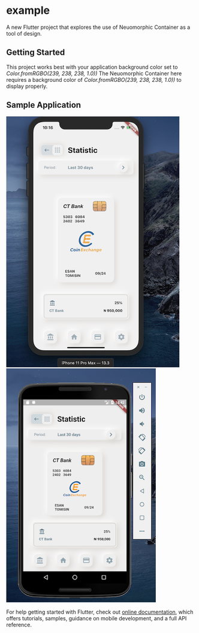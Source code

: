 # example

A new Flutter project that explores the use of Neuomorphic Container as a tool of design.

## Getting Started

This project works best with your application background color set to *Color.fromRGBO(239, 238, 238, 1.0))*
The Neuomorphic Container here requires a background color of  *Color.fromRGBO(239, 238, 238, 1.0))* to display properly.

## Sample Application
![ios](assets/images/screenshots/ios.png)
![android](assets/images/screenshots/android.png)


For help getting started with Flutter, check out
[online documentation](https://flutter.dev/docs), which offers tutorials,
samples, guidance on mobile development, and a full API reference.
